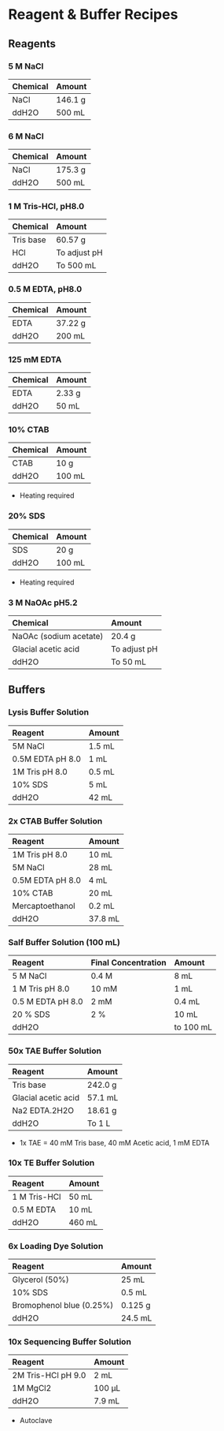 # Reagent & Buffer Recipes

## Reagents

### 5 M NaCl
| Chemical | Amount       |
|:---------|:-------------|
|NaCl      | 146.1 g      |
|ddH2O	   | 500 mL       |

### 6 M NaCl
| Chemical | Amount       |
|:---------|:-------------|
|NaCl      | 175.3 g      |
|ddH2O	   | 500 mL       |

### 1 M Tris-HCl, pH8.0
|Chemical	 |Amount        |
|:---------|:-------------|
|Tris base |	60.57 g     |
|HCl       | To adjust pH |
|ddH2O	   | To 500 mL    |

### 0.5 M EDTA, pH8.0
|Chemical  | Amount       |
|:---------|:-------------|
|EDTA	     | 37.22 g      |
|ddH2O	   |200 mL        |

### 125 mM EDTA
|Chemical  |Amount        |
|:---------|:-------------|
| EDTA     |2.33 g        |
| ddH2O    |50 mL         |

### 10% CTAB
| Chemical  | Amount |
|:----------|:-------|
|CTAB       |10 g    |
|ddH2O      |100 mL  |
* Heating required

### 20% SDS
| Chemical  | Amount |
|:----------|:-------|
|SDS        |20 g    |
|ddH2O      |100 mL  |
* Heating required

### 3 M NaOAc pH5.2
|Chemical               |Amount        |
|:----------------------|:-------------|
|NaOAc (sodium acetate) |20.4 g        |
|Glacial acetic acid    | To adjust pH |
|ddH2O                  |To 50 mL      |

## Buffers

### Lysis Buffer Solution
|Reagent          |Amount |
|:----------------|:------|
|5M NaCl          |1.5 mL |
|0.5M EDTA pH 8.0 | 1 mL |
|1M Tris pH 8.0   |0.5 mL |
|10% SDS          |5 mL |
|ddH2O            | 42 mL|

### 2x CTAB Buffer Solution
|Reagent          |Amount |
|:----------------|:------|
|1M Tris pH 8.0   |10 mL  |
|5M NaCl          |28 mL  |
|0.5M EDTA pH 8.0 |4 mL   |
|10% CTAB         | 20 mL |
|Mercaptoethanol  |0.2 mL |
| ddH2O           |37.8 mL|

### Salf Buffer Solution (100 mL)
|Reagent          |Final Concentration|Amount   |
|:----------------|:------------------|:--------|
|5 M NaCl         |0.4 M              |   8 mL  |
|1 M Tris pH 8.0  |10 mM              |   1 mL  |
|0.5 M EDTA pH 8.0|2 mM               | 0.4 mL  |
|20 % SDS         |2 %                | 10 mL   |
|ddH2O            |                   |to 100 mL|

### 50x TAE Buffer Solution
|Reagent             |Amount    |
|:-------------------|:---------|
|Tris base           | 242.0 g  |
|Glacial acetic acid | 57.1 mL  |
|Na2 EDTA.2H2O       |18.61 g   |
|ddH2O               | To 1 L   |
* 1x TAE = 40 mM Tris base, 40 mM Acetic acid, 1 mM EDTA

### 10x TE Buffer Solution
|Reagent     |Amount  |
|:-----------|:-------|
|1 M Tris-HCl|  50 mL |
|0.5 M EDTA	 | 10 mL  |
| ddH2O      |460 mL  |

### 6x Loading Dye Solution
|Reagent                  |Amount |
|:------------------------|:------|
|Glycerol (50%)           |25 mL  |
|10% SDS                  |0.5 mL |
|Bromophenol blue (0.25%) |0.125 g|
|ddH2O                    |24.5 mL|

### 10x Sequencing Buffer Solution
|Reagent            | Amount |
|:------------------|:-------|
|2M Tris-HCl pH 9.0	|2 mL    |
|1M MgCl2           |100 µL  |
|ddH2O              |7.9 mL  |
* Autoclave
